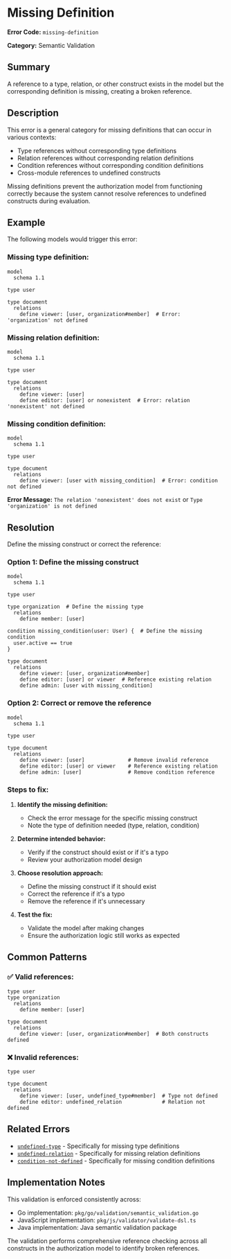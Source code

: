 # Missing Definition

**Error Code:** `missing-definition`

**Category:** Semantic Validation

## Summary

A reference to a type, relation, or other construct exists in the model but the corresponding definition is missing, creating a broken reference.

## Description

This error is a general category for missing definitions that can occur in various contexts:
- Type references without corresponding type definitions
- Relation references without corresponding relation definitions
- Condition references without corresponding condition definitions
- Cross-module references to undefined constructs

Missing definitions prevent the authorization model from functioning correctly because the system cannot resolve references to undefined constructs during evaluation.

## Example

The following models would trigger this error:

### Missing type definition:
```
model
  schema 1.1

type user

type document
  relations
    define viewer: [user, organization#member]  # Error: 'organization' not defined
```

### Missing relation definition:
```
model
  schema 1.1

type user

type document
  relations
    define viewer: [user]
    define editor: [user] or nonexistent  # Error: relation 'nonexistent' not defined
```

### Missing condition definition:
```
model
  schema 1.1

type user

type document
  relations
    define viewer: [user with missing_condition]  # Error: condition not defined
```

**Error Message:** `The relation 'nonexistent' does not exist` or `Type 'organization' is not defined`

## Resolution

Define the missing construct or correct the reference:

### Option 1: Define the missing construct

```
model
  schema 1.1

type user

type organization  # Define the missing type
  relations
    define member: [user]

condition missing_condition(user: User) {  # Define the missing condition
  user.active == true
}

type document
  relations
    define viewer: [user, organization#member]
    define editor: [user] or viewer  # Reference existing relation
    define admin: [user with missing_condition]
```

### Option 2: Correct or remove the reference

```
model
  schema 1.1

type user

type document
  relations
    define viewer: [user]              # Remove invalid reference
    define editor: [user] or viewer    # Reference existing relation
    define admin: [user]               # Remove condition reference
```

### Steps to fix:

1. **Identify the missing definition:**
   - Check the error message for the specific missing construct
   - Note the type of definition needed (type, relation, condition)

2. **Determine intended behavior:**
   - Verify if the construct should exist or if it's a typo
   - Review your authorization model design

3. **Choose resolution approach:**
   - Define the missing construct if it should exist
   - Correct the reference if it's a typo
   - Remove the reference if it's unnecessary

4. **Test the fix:**
   - Validate the model after making changes
   - Ensure the authorization logic still works as expected

## Common Patterns

### ✅ Valid references:
```
type user
type organization
  relations
    define member: [user]

type document
  relations
    define viewer: [user, organization#member]  # Both constructs defined
```

### ❌ Invalid references:
```
type user

type document
  relations
    define viewer: [user, undefined_type#member]  # Type not defined
    define editor: undefined_relation             # Relation not defined
```

## Related Errors

- [`undefined-type`](./undefined-type.md) - Specifically for missing type definitions
- [`undefined-relation`](./undefined-relation.md) - Specifically for missing relation definitions
- [`condition-not-defined`](./condition-not-defined.md) - Specifically for missing condition definitions

## Implementation Notes

This validation is enforced consistently across:
- Go implementation: `pkg/go/validation/semantic_validation.go`
- JavaScript implementation: `pkg/js/validator/validate-dsl.ts`
- Java implementation: Java semantic validation package

The validation performs comprehensive reference checking across all constructs in the authorization model to identify broken references.
